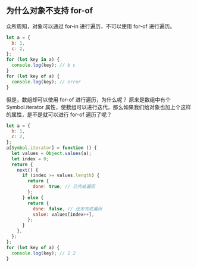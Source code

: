 ## 为什么对象不支持 for-of

众所周知，对象可以通过 for-in 进行遍历，不可以使用 for-of 进行遍历。

```javascript
let a = {
  b: 1,
  c: 2,
};
for (let key in a) {
  console.log(key); // b c
}
for (let key of a) {
  console.log(key); // error
}
```

但是，数组却可以使用 for-of 进行遍历，为什么呢？
原来是数组中有个 Symbol.iterator 属性，使数组可以进行迭代，那么如果我们给对象也加上个这样的属性，是不是就可以进行 for-of 遍历了呢？

```javascript
let a = {
  b: 1,
  c: 2,
};
a[Symbol.iterator] = function () {
  let values = Object.values(a);
  let index = 0;
  return {
    next() {
      if (index >= values.length) {
        return {
          done: true, // 已完成遍历
        };
      } else {
        return {
          done: false, // 还未完成遍历
          value: values[index++],
        };
      }
    },
  };
};
for (let key of a) {
  console.log(key); // 1 2
}
```
